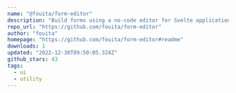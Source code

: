 ```yaml
---
name: "@fouita/form-editor"
description: "Build forms using a no-code editor for Svelte applications."
repo_url: "https://github.com/fouita/form-editor"
author: "fouita"
homepage: "https://github.com/fouita/form-editor#readme"
downloads: 1
updated: "2022-12-30T09:50:05.324Z"
github_stars: 43
tags: 
  - ui
  - utility
---
```

